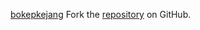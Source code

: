 [bokepkejang](https://bokepkejang.pages.dev)
Fork the [repository](https://github.com/lapelive) on GitHub.